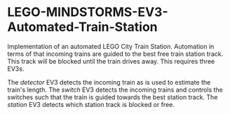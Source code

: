 # LEGO-MINDSTORMS-EV3-Automated-Train-Station
Implementation of an automated LEGO City Train Station. Automation in terms of that incoming trains are guided to the best free train station track. This track will be blocked until the train drives away. This requires three EV3s. 

The *detector* EV3 detects the incoming train as is used to estimate the train's length.
The *switch* EV3 detects the incoming trains and controls the switches such that the train is guided towards the best station track.
The *station* EV3 detects which station track is blocked or free.
